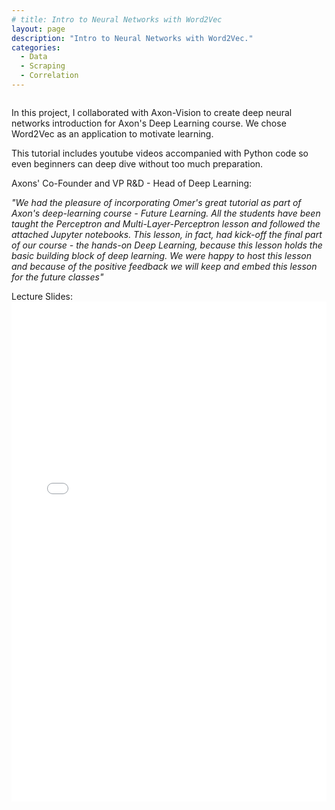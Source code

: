 ```yaml
---
# title: Intro to Neural Networks with Word2Vec
layout: page
description: "Intro to Neural Networks with Word2Vec."
categories:
  - Data
  - Scraping
  - Correlation
---
```


<img src="{{ site.baseurl }}/assets/images/word2vecillustration.png" alt="" class="right">

In this project, I collaborated with Axon-Vision to create deep neural networks introduction for Axon's Deep Learning course. We chose Word2Vec as an application to motivate learning.

This tutorial includes youtube videos accompanied with Python code so even beginners can deep dive without too much preparation.

Axons' Co-Founder and VP R&D - Head of Deep Learning:

_"We had the pleasure of incorporating Omer's great tutorial as part of Axon's deep-learning course - Future Learning. All the students have been taught the Perceptron and Multi-Layer-Perceptron lesson and followed the attached Jupyter notebooks. This lesson, in fact, had kick-off the final part of our course - the hands-on Deep Learning, because this lesson holds the basic building block of deep learning. We were happy to host this lesson and because of the positive feedback we will keep and embed this lesson for the future classes"_

Lecture Slides:
<embed src="/assets/images/CS156___Final_Project.pdf" type="application/pdf" width="100%" height="800px" />
